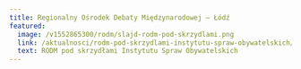 ```yaml
---
title: Regionalny Ośrodek Debaty Międzynarodowej – Łódź
featured:
  image: /v1552865300/rodm/slajd-rodm-pod-skrzydlami.png
  link: /aktualnosci/rodm-pod-skrzydlami-instytutu-spraw-obywatelskich/
  text: RODM pod skrzydłami Instytutu Spraw Obywatelskich
---
```

